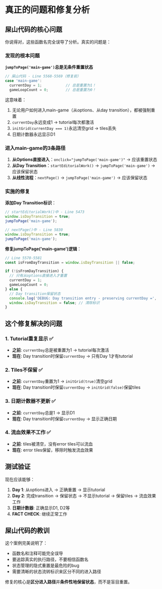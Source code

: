 # 真正的问题和修复分析

## 屎山代码的核心问题

你说得对，这些函数名完全误导了分析。真实的问题是：

### 发现的根本问题

**`jumpToPage('main-game')`总是无条件重置状态**
```javascript
// 屎山代码 - Line 5568-5569（修复前）
case 'main-game':
  currentDay = 1;           // 总是重置为1！
  gameLoopCount = 0;        // 总是重置为0！
```

这意味着：
1. 无论用户如何进入main-game（从options、从day transition），都被强制重置
2. `currentDay`永远变成1 → tutorial每次都激活
3. `initGrid(currentDay === 1)`永远清空grid → tiles丢失
4. 日期计数器永远显示D1

### 进入main-game的3条路径

1. **从Options直接进入**：`onclick="jumpToPage('main-game')"` → 应该重置状态
2. **从Day Transition**：`startEditorialWork()` → `jumpToPage('main-game')` → 应该保留状态  
3. **从线性流程**：`nextPage()` → `jumpToPage('main-game')` → 应该保留状态

### 实施的修复

**添加Day Transition标识**：
```javascript
// startEditorialWork()中 - Line 5473
window.isDayTransition = true;
jumpToPage('main-game');

// nextPage()中 - Line 5830
window.isDayTransition = true; 
jumpToPage('main-game');
```

**修复jumpToPage('main-game')逻辑**：
```javascript
// Line 5570-5581
const isFromDayTransition = window.isDayTransition || false;

if (!isFromDayTransition) {
  // 只有从options直接进入才重置
  currentDay = 1;
  gameLoopCount = 0;
} else {
  // Day transition保留状态
  console.log('DEBUG: Day transition entry - preserving currentDay =', currentDay);
  window.isDayTransition = false; // 清除标识
}
```

## 这个修复解决的问题

### 1. Tutorial重复显示 ✅
- **之前**: `currentDay`总是被重置为1 → tutorial每次激活
- **现在**: Day transition时保留`currentDay` → 只有Day 1才有tutorial

### 2. Tiles不保留 ✅  
- **之前**: `currentDay`重置为1 → `initGrid(true)`清空grid
- **现在**: Day transition时保留`currentDay` → `initGrid(false)`保留tiles

### 3. 日期计数器不更新 ✅
- **之前**: `currentDay`总是1 → 显示D1
- **现在**: Day transition时保留`currentDay` → 显示正确日期

### 4. 流血效果不工作 ✅
- **之前**: tiles被清空，没有error tiles可以流血
- **现在**: error tiles保留，移除时触发流血效果

## 测试验证

现在应该能够：
1. **Day 1**: 从options进入 → 正确重置 → 显示tutorial
2. **Day 2**: 完成transition → 保留状态 → 不显示tutorial → 保留tiles → 流血效果工作
3. **日期计数器**: 正确显示D1, D2等
4. **FACT CHECK**: 继续正常工作

## 屎山代码的教训

这个案例完美说明了：
- 函数名和注释可能完全误导
- 要追踪真实的执行路径，不要相信函数名
- 状态管理的隐式重置是最危险的bug
- 需要清晰的状态流转标识来区分不同的进入路径

修复的核心是**区分进入路径**并**条件性地保留状态**，而不是盲目重置。
